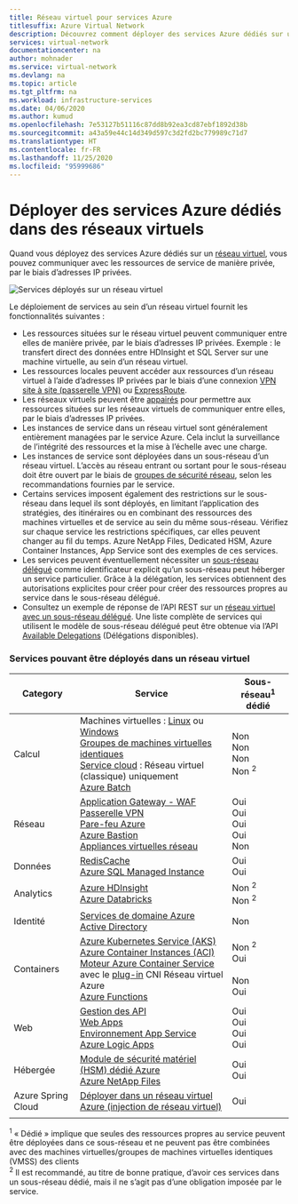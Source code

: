 ```yaml
---
title: Réseau virtuel pour services Azure
titlesuffix: Azure Virtual Network
description: Découvrez comment déployer des services Azure dédiés sur un réseau virtuel et apprenez-en davantage sur les fonctionnalités fournies par ces déploiements.
services: virtual-network
documentationcenter: na
author: mohnader
ms.service: virtual-network
ms.devlang: na
ms.topic: article
ms.tgt_pltfrm: na
ms.workload: infrastructure-services
ms.date: 04/06/2020
ms.author: kumud
ms.openlocfilehash: 7e53127b51116c87dd8b92ea3cd87ebf1892d38b
ms.sourcegitcommit: a43a59e44c14d349d597c3d2fd2bc779989c71d7
ms.translationtype: HT
ms.contentlocale: fr-FR
ms.lasthandoff: 11/25/2020
ms.locfileid: "95999686"
---
```

# <a name="deploy-dedicated-azure-services-into-virtual-networks"></a>Déployer des services Azure dédiés dans des réseaux virtuels

Quand vous déployez des services Azure dédiés sur un [réseau virtuel](virtual-networks-overview.md), vous pouvez communiquer avec les ressources de service de manière privée, par le biais d’adresses IP privées.

![Services déployés sur un réseau virtuel](./media/virtual-network-for-azure-services/deploy-service-into-vnet.png)

Le déploiement de services au sein d’un réseau virtuel fournit les fonctionnalités suivantes :

- Les ressources situées sur le réseau virtuel peuvent communiquer entre elles de manière privée, par le biais d’adresses IP privées. Exemple : le transfert direct des données entre HDInsight et SQL Server sur une machine virtuelle, au sein d’un réseau virtuel.
- Les ressources locales peuvent accéder aux ressources d’un réseau virtuel à l’aide d’adresses IP privées par le biais d’une connexion [VPN site à site (passerelle VPN)](../vpn-gateway/design.md?toc=%2fazure%2fvirtual-network%2ftoc.json#s2smulti) ou [ExpressRoute](../expressroute/expressroute-introduction.md?toc=%2fazure%2fvirtual-network%2ftoc.json).
- Les réseaux virtuels peuvent être [appairés](virtual-network-peering-overview.md) pour permettre aux ressources situées sur les réseaux virtuels de communiquer entre elles, par le biais d’adresses IP privées.
- Les instances de service dans un réseau virtuel sont généralement entièrement managées par le service Azure. Cela inclut la surveillance de l’intégrité des ressources et la mise à l’échelle avec une charge.
- Les instances de service sont déployées dans un sous-réseau d’un réseau virtuel. L’accès au réseau entrant ou sortant pour le sous-réseau doit être ouvert par le biais de [groupes de sécurité réseau](security-overview.md#network-security-groups), selon les recommandations fournies par le service.
- Certains services imposent également des restrictions sur le sous-réseau dans lequel ils sont déployés, en limitant l’application des stratégies, des itinéraires ou en combinant des ressources des machines virtuelles et de service au sein du même sous-réseau. Vérifiez sur chaque service les restrictions spécifiques, car elles peuvent changer au fil du temps. Azure NetApp Files, Dedicated HSM, Azure Container Instances, App Service sont des exemples de ces services. 
- Les services peuvent éventuellement nécessiter un [sous-réseau délégué](virtual-network-manage-subnet.md#add-a-subnet) comme identificateur explicit qu’un sous-réseau peut héberger un service particulier. Grâce à la délégation, les services obtiennent des autorisations explicites pour créer pour créer des ressources propres au service dans le sous-réseau délégué.
- Consultez un exemple de réponse de l’API REST sur un [réseau virtuel avec un sous-réseau délégué](https://docs.microsoft.com/rest/api/virtualnetwork/virtualnetworks/get#get-virtual-network-with-a-delegated-subnet). Une liste complète de services qui utilisent le modèle de sous-réseau délégué peut être obtenue via l’API [Available Delegations](https://docs.microsoft.com/rest/api/virtualnetwork/availabledelegations/list) (Délégations disponibles).

### <a name="services-that-can-be-deployed-into-a-virtual-network"></a>Services pouvant être déployés dans un réseau virtuel

|Category|Service| Sous-réseau<sup>1</sup> dédié
|-|-|-|
| Calcul | Machines virtuelles : [Linux](../virtual-machines/linux/infrastructure-networking-guidelines.md?toc=%2fazure%2fvirtual-network%2ftoc.json) ou [Windows](../virtual-machines/windows/infrastructure-networking-guidelines.md?toc=%2fazure%2fvirtual-network%2ftoc.json) <br/>[Groupes de machines virtuelles identiques](../virtual-machine-scale-sets/virtual-machine-scale-sets-mvss-existing-vnet.md?toc=%2fazure%2fvirtual-network%2ftoc.json)<br/>[Service cloud](https://msdn.microsoft.com/library/azure/jj156091) : Réseau virtuel (classique) uniquement<br/> [Azure Batch](../batch/nodes-and-pools.md?toc=%2fazure%2fvirtual-network%2ftoc.json#virtual-network-vnet-and-firewall-configuration)| Non <br/> Non <br/> Non <br/> Non <sup>2</sup>
| Réseau | [Application Gateway - WAF](../application-gateway/application-gateway-ilb-arm.md?toc=%2fazure%2fvirtual-network%2ftoc.json)<br/>[Passerelle VPN](../vpn-gateway/vpn-gateway-about-vpngateways.md?toc=%2fazure%2fvirtual-network%2ftoc.json)<br/>[Pare-feu Azure](../firewall/overview.md?toc=%2fazure%2fvirtual-network%2ftoc.json)  <br/> [Azure Bastion](../bastion/bastion-overview.md?toc=%2fazure%2fvirtual-network%2ftoc.json)<br/>[Appliances virtuelles réseau](/windows-server/networking/sdn/manage/use-network-virtual-appliances-on-a-vn)| Oui <br/> Oui <br/> Oui <br/> Oui <br/> Non
|Données|[RedisCache](../azure-cache-for-redis/cache-how-to-premium-vnet.md?toc=%2fazure%2fvirtual-network%2ftoc.json)<br/>[Azure SQL Managed Instance](../azure-sql/managed-instance/connectivity-architecture-overview.md?toc=%2fazure%2fvirtual-network%2ftoc.json)| Oui <br/> Oui <br/> 
|Analytics | [Azure HDInsight](../hdinsight/hdinsight-extend-hadoop-virtual-network.md?toc=%2fazure%2fvirtual-network%2ftoc.json)<br/>[Azure Databricks](../azure-databricks/what-is-azure-databricks.md?toc=%2fazure%2fvirtual-network%2ftoc.json) |Non <sup>2</sup> <br/> Non <sup>2</sup> <br/> 
| Identité | [Services de domaine Azure Active Directory](../active-directory-domain-services/active-directory-ds-getting-started-vnet.md?toc=%2fazure%2fvirtual-network%2ftoc.json) |Non <br/>
| Containers | [Azure Kubernetes Service (AKS)](../aks/concepts-network.md?toc=%2fazure%2fvirtual-network%2ftoc.json)<br/>[Azure Container Instances (ACI)](https://www.aka.ms/acivnet)<br/>[Moteur Azure Container Service](https://github.com/Azure/acs-engine) avec le [plug-in](https://github.com/Azure/acs-engine/tree/master/examples/vnet) CNI Réseau virtuel Azure<br/>[Azure Functions](../azure-functions/functions-networking-options.md#virtual-network-integration) |Non <sup>2</sup><br/> Oui <br/><br/> Non <br/> Oui
| Web | [Gestion des API](../api-management/api-management-using-with-vnet.md?toc=%2fazure%2fvirtual-network%2ftoc.json)<br/>[Web Apps](../app-service/web-sites-integrate-with-vnet.md?toc=%2fazure%2fvirtual-network%2ftoc.json)<br/>[Environnement App Service](../app-service/web-sites-integrate-with-vnet.md?toc=%2fazure%2fvirtual-network%2ftoc.json)<br/>[Azure Logic Apps](../logic-apps/connect-virtual-network-vnet-isolated-environment-overview.md?toc=%2fazure%2fvirtual-network%2ftoc.json)<br/>|Oui <br/> Oui <br/> Oui <br/> Oui
| Hébergée | [Module de sécurité matériel (HSM) dédié Azure](../dedicated-hsm/index.yml?toc=%2fazure%2fvirtual-network%2ftoc.json)<br/>[Azure NetApp Files](../azure-netapp-files/azure-netapp-files-introduction.md?toc=%2fazure%2fvirtual-network%2ftoc.json)<br/>|Oui <br/> Oui <br/>
| Azure Spring Cloud | [Déployer dans un réseau virtuel Azure (injection de réseau virtuel)](../spring-cloud/spring-cloud-tutorial-deploy-in-azure-virtual-network.md)<br/>| Oui <br/>
| | |

<sup>1</sup> « Dédié » implique que seules des ressources propres au service peuvent être déployées dans ce sous-réseau et ne peuvent pas être combinées avec des machines virtuelles/groupes de machines virtuelles identiques (VMSS) des clients <br/> 
<sup>2</sup> Il est recommandé, au titre de bonne pratique, d’avoir ces services dans un sous-réseau dédié, mais il ne s’agit pas d’une obligation imposée par le service.
